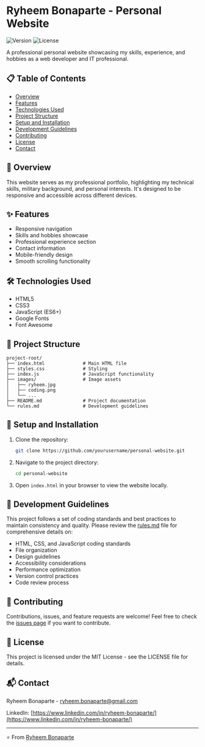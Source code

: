 # Ryheem Bonaparte - Personal Website

![Version](https://img.shields.io/badge/version-1.0.0-blue.svg)
![License](https://img.shields.io/badge/license-MIT-green.svg)

A professional personal website showcasing my skills, experience, and hobbies as a web developer and IT professional.

## 📋 Table of Contents

- [Overview](#overview)
- [Features](#features)
- [Technologies Used](#technologies-used)
- [Project Structure](#project-structure)
- [Setup and Installation](#setup-and-installation)
- [Development Guidelines](#development-guidelines)
- [Contributing](#contributing)
- [License](#license)
- [Contact](#contact)

## 🌟 Overview

This website serves as my professional portfolio, highlighting my technical skills, military background, and personal interests. It's designed to be responsive and accessible across different devices.

## ✨ Features

- Responsive navigation
- Skills and hobbies showcase
- Professional experience section
- Contact information
- Mobile-friendly design
- Smooth scrolling functionality

## 🛠️ Technologies Used

- HTML5
- CSS3
- JavaScript (ES6+)
- Google Fonts
- Font Awesome

## 📁 Project Structure

```
project-root/
├── index.html              # Main HTML file
├── styles.css              # Styling
├── index.js                # JavaScript functionality
├── images/                 # Image assets
│   ├── ryheem.jpg
│   ├── coding.png
│   └── ...
├── README.md               # Project documentation
└── rules.md                # Development guidelines
```

## 🚀 Setup and Installation

1. Clone the repository:
   ```bash
   git clone https://github.com/yourusername/personal-website.git
   ```

2. Navigate to the project directory:
   ```bash
   cd personal-website
   ```

3. Open `index.html` in your browser to view the website locally.

## 📝 Development Guidelines

This project follows a set of coding standards and best practices to maintain consistency and quality. Please review the [rules.md](rules.md) file for comprehensive details on:

- HTML, CSS, and JavaScript coding standards
- File organization
- Design guidelines
- Accessibility considerations
- Performance optimization
- Version control practices
- Code review process

## 🤝 Contributing

Contributions, issues, and feature requests are welcome! Feel free to check the [issues page](https://github.com/yourusername/personal-website/issues) if you want to contribute.

## 📄 License

This project is licensed under the MIT License - see the LICENSE file for details.

## 📬 Contact

Ryheem Bonaparte - [ryheem.bonaparte@gmail.com](mailto:ryheem.bonaparte@gmail.com)

LinkedIn: [https://www.linkedin.com/in/ryheem-bonaparte/](https://www.linkedin.com/in/ryheem-bonaparte/)

---

⭐️ From [Ryheem Bonaparte](https://github.com/yourusername)